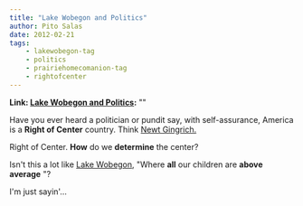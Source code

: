 ```yaml
---
title: "Lake Wobegon and Politics"
author: Pito Salas
date: 2012-02-21
tags:
    - lakewobegon-tag
    - politics
    - prairiehomecomanion-tag
    - rightofcenter
---
```


**Link: [Lake Wobegon and Politics](None):** ""

Have you ever heard a politician or pundit say, with self-assurance, America
is a **Right of Center** country. Think [Newt
Gingrich.](<http://www.newt.org/>)

Right of Center. **How** do we **determine** the center?

Isn't this a lot like [Lake Wobegon](<http://prairiehome.publicradio.org/>),
"Where **all** our children are **above average** "?

I'm just sayin'…


